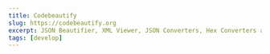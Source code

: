 ```yaml
---
title: Codebeautify
slug: https://codebeautify.org
excerpt: JSON Beautifier, XML Viewer, JSON Converters, Hex Converters and More.
tags: [develop]
---
```

